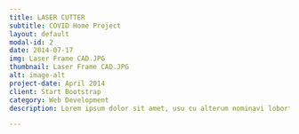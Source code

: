 ```yaml
---
title: LASER CUTTER
subtitle: COVID Home Project
layout: default
modal-id: 2
date: 2014-07-17
img: Laser Frame CAD.JPG
thumbnail: Laser Frame CAD.JPG
alt: image-alt
project-date: April 2014
client: Start Bootstrap
category: Web Development
description: Lorem ipsum dolor sit amet, usu cu alterum nominavi lobortis. At duo novum diceret. Tantas apeirian vix et, usu sanctus postulant inciderint ut, populo diceret necessitatibus in vim. Cu eum dicam feugiat noluisse.

---
```

